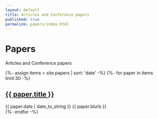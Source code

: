```yaml
---
layout: default
title: Articles and Conference papers
published: true
permalink: papers/index.html
---
```

<h1>Papers</h1>

<p>Articles and Conference papers</p>

<div class="posts">

{%- assign items = site.papers | sort: 'date' -%}
  {%- for paper in items limit:30 -%}
  <div class="post">
  <h2><a href="{{ site.baseurl }}{{ paper.url }}">{{ paper.title }}</a></h2>
  <span class="post-date">{{ paper.date | date_to_string }}</span>
{{ paper.blurb }}
  </div>
  {%- endfor -%}
</div>
